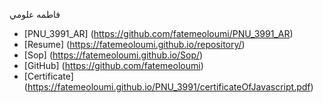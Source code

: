 
فاطمه علومي
- [PNU_3991_AR] (https://github.com/fatemeoloumi/PNU_3991_AR)
- [Resume] (https://fatemeoloumi.github.io/repository/)
- [Sop] (https://fatemeoloumi.github.io/Sop/)
- [GitHub] (https://github.com/fatemeoloumi)
- [Certificate] (https://fatemeoloumi.github.io/PNU_3991/certificateOfJavascript.pdf)
